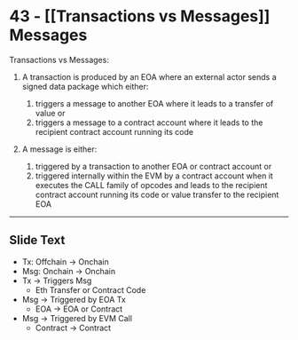 # 43 - [[Transactions vs	 Messages]] Messages

Transactions vs Messages:

1.  A transaction is produced by an EOA where an external actor sends a signed data package which either: 
	1.  triggers a message to another EOA where it leads to a transfer of value or 
	2. triggers a message to a contract account where it leads to the recipient contract account running its code
    
2.  A message is either: 
	1.  triggered by a transaction to another EOA or contract account or
	2.  triggered internally within the EVM by a contract account when it executes the CALL family of opcodes and leads to the recipient contract account running its code or value transfer to the recipient EOA

---
## Slide Text
- Tx: Offchain -> Onchain
- Msg: Onchain -> Onchain
- Tx -> Triggers Msg
	- Eth Transfer or Contract Code
- Msg -> Triggered by EOA Tx
	- EOA -> EOA or Contract
- Msg -> Triggered by EVM Call
	- Contract -> Contract 

